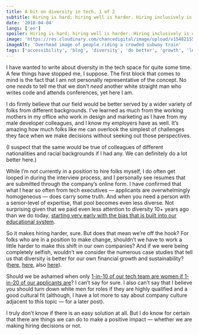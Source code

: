 ```yaml
---
title: A bit on diversity in tech, 1 of 2
subtitle: Hiring is hard; hiring well is harder. Hiring inclusively is crucial.
date: '2018-04-04'
langs: ['en']
spoiler: Hiring is hard; hiring well is harder. Hiring inclusively is crucial.
image: 'https://res.cloudinary.com/chancedigital/image/upload/v1548215581/chance.tech/images/corey-agopian-257152-unsplash-1024x684.jpg'
imageAlt: 'Overhead image of people riding a crowded subway train'
tags: ['accessibility', 'blog', 'diversity', 'do better', 'growth', 'learning']
---
```


I have wanted to write about diversity in the tech space for quite some time. A few things have stopped me, I suppose. The first block that comes to mind is the fact that I am not personally representative of the concept. No one *needs* to tell me that we don’t *need* another white straight man who writes code and attends conferences, yet here I am.

I do firmly believe that our field would be better served by a wider variety of folks from different backgrounds. I’ve learned as much from the working mothers in my office who work in design and marketing as I have from my male developer colleagues, and I know my employers have as well. It’s amazing how much folks like me can overlook the simplest of challenges they face when we make decisions without seeking out those perspectives.

(I suspect that the same would be true of colleagues of different nationalities and racial backgrounds if I had any. We can definitely do a lot better here.)

While I’m not currently in a position to hire folks myself, I do often get looped in during the interview process, and I personally see resumes that are submitted through the company’s online form. I have confirmed that what I hear so often from tech executives — applicants are overwhelmingly homogeneous — does carry some truth. And when you need a person with a senior-level of expertise, that pool becomes even less diverse. Not surprising given that we paid even less attention to diversity 10+ years ago than we do today, [starting very early with the bias that is built into our educational system](http://ijems.net/issue02Dec.IJEMSp05.pdf).

So it makes hiring harder, sure. But does that mean we’re off the hook? For folks who are in a position to make change, shouldn’t we have to work a little harder to make this shift in our own companies? And if we were being completely selfish, wouldn’t we consider the numerous case studies that tell us that diversity is better for our own financial growth and sustainability? ([here](https://www.forbes.com/sites/glennllopis/2016/04/23/is-diversity-good-for-business/#3d6347464a40), [here](https://hbr.org/2016/11/why-diverse-teams-are-smarter), also [here](https://hbr.org/2013/12/how-diversity-can-drive-innovation)).

Should we be ashamed when only [1-in-10 of our tech team are women if 1-in-20 of our applicants are](https://techcrunch.com/2012/03/25/on-women-in-tech/)? I can’t say for sure. I also can’t say that I believe you should turn down white men for roles if they are highly qualified and a good cultural fit (although, I have a lot more to say about company culture adjacent to this topic — for a later post).

I truly don’t know if there is an easy solution at all. But I do know for certain that there are things we can do to make a positive impact — whether we are making hiring decisions or not.
